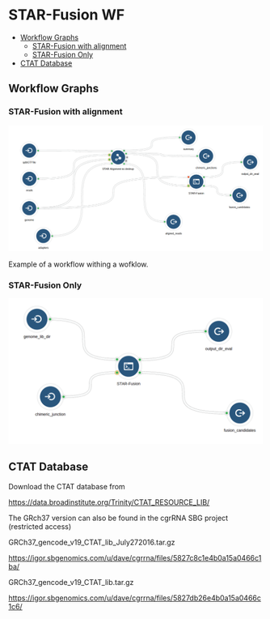 STAR-Fusion WF
================

-   [Workflow Graphs](#workflow-graphs)
    -   [STAR-Fusion with alignment](#star-fusion-with-alignment)
    -   [STAR-Fusion Only](#star-fusion-only)
-   [CTAT Database](#ctat-database)

Workflow Graphs
---------------

### STAR-Fusion with alignment

![](star_fusion_with_alignment.png)

Example of a workflow withing a wofklow.

### STAR-Fusion Only

![](star_fusion_post_alignment.png)

CTAT Database
-------------

Download the CTAT database from

<https://data.broadinstitute.org/Trinity/CTAT_RESOURCE_LIB/>

The GRch37 version can also be found in the cgrRNA SBG project (restricted access)

GRCh37\_gencode\_v19\_CTAT\_lib\_July272016.tar.gz

<https://igor.sbgenomics.com/u/dave/cgrrna/files/5827c8c1e4b0a15a0466c1ba/>

GRCh37\_gencode\_v19\_CTAT\_lib.tar.gz

<https://igor.sbgenomics.com/u/dave/cgrrna/files/5827db26e4b0a15a0466c1c6/>
